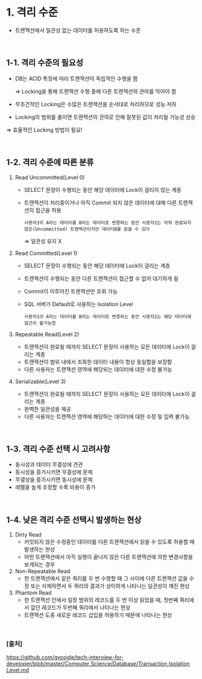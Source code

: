 # 1. 격리 수준

- 트랜잭션에서 일관성 없는 데이터를 허용하도록 하는 수준

<br/>

## 1-1. 격리 수준의 필요성

- DB는 ACID 특징에 따라 트랜잭션이 독립적인 수행을 함
    
    ⇒ Locking을 통해 트랜잭션 수행 중에 다른 트랜잭션의 관여를 막아야 함
    
- 무조건적인 Locking은 수많은 트랜잭션을 순서대로 처리하므로 성능 저하
- Locking의 범위를 줄이면 트랜잭션의 관여로 인해 잘못된 값이 처리될 가능성 상승

⇒ 효율적인 Locking 방법이 필요!

<br/>

## 1-2. 격리 수준에 따른 분류

1. Read Uncommitted(Level 0)
    - SELECT 문장이 수행되는 동안 해당 데이터에 Lock이 걸리지 않는 계층
    - 트랜잭션이 처리중이거나 아직 Commit 되지 않은 데이터에 대해 다른 트랜잭션의 접근을 허용
        
        `사용자1이 A라는 데이터를 B라는 데이터로 변경하는 동안 사용자2는 아직 완료되지 않은(Uncommitted) 트랜잭션이지만 데이터B를 읽을 수 있다`
        
        ⇒ 일관성 유지 X
        
2. Read Committed(Level 1)
    - SELECT 문장이 수행되는 동안 해당 데이터에 Lock이 걸리는 계층
    - 트랜잭션이 수행되는 동안 다른 트랜잭션이 접근할 수 없어 대기하게 됨
    - Commit이 이루어진 트랜잭션만 조회 가능
    - SQL 서버가 Default로 사용하는 Isolation Level
        
        `사용자1이 A라는 데이터를 B라는 데이터로 변경하는 동안 사용자2는 해당 데이터에 접근이 불가능함`
        
3. Repeatable Read(Level 2)
    - 트랜잭션이 완료될 때까지 SELECT 문장이 사용하는 모든 데이터에 Lock이 걸리는 계층
    - 트랜잭션이 범위 내에서 조회한 데이터 내용이 항상 동일함을 보장함
    - 다른 사용자는 트랜잭션 영역에 해당되는 데이터에 대한 수정 불가능
4. Serializable(Level 3)
    - 트랜잭션이 완료될 때까지 SELECT 문장이 사용하는 모든 데이터에 Lock이 걸리는 계층
    - 완벽한 일관성을 제공
    - 다른 사용자는 트랜잭션 영역에 해당하는 데이터에 대한 수정 및 입력 불가능

<br/>

## 1-3. 격리 수준 선택 시 고려사항

- 동시성과 데이터 무결성에 견관
- 동시성을 증가시키면 무결성에 문제
- 무결성을 증가시키면 동시성에 문제
- 레벨을 높게 조정할 수록 비용이 증가

<br/>

## 1-4. 낮은 격리 수준 선택시 발생하는 현상

1. Dirty Read
    - 커밋되지 않은 수정중인 데이터를 다른 트랜잭션에서 읽을 수 있도록 허용할 때 발생하는 현상
    - 어떤 트랜잭션에서 아직 실행이 끝나지 않은 다른 트랜잭션에 의한 변경사항을 보게되는 경우
2. Non-Repeatable Read
    - 한 트랜잭션에서 같은 쿼리를 두 번 수행할 때 그 사이에 다른 트랜잭션 값을 수정 또는 삭제하면서 두 쿼리의 결과가 상이하게 나타나는 일관성이 깨진 현상
3. Phantom Read
    - 한 트랜잭션 안에서 일정 범위의 레코드를 두 번 이상 읽었을 때, 첫번째 쿼리에서 없던 레코드가 두번째 쿼리에서 나타나는 현상
    - 트랜잭션 도중 새로운 레코드 삽입을 허용하기 때문에 나타나는 현상
 
<br/>

### [출처]

[https://github.com/gyoogle/tech-interview-for-developer/blob/master/Computer Science/Database/Transaction Isolation Level.md](https://github.com/gyoogle/tech-interview-for-developer/blob/master/Computer%20Science/Database/Transaction%20Isolation%20Level.md)
